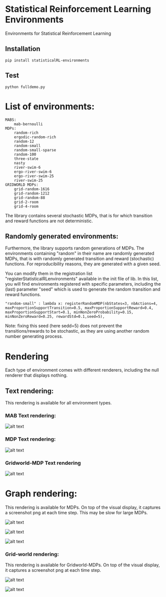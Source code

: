 # Statistical Reinforcement Learning Environments
Environments for Statistical Reinforcement Learning

## Installation

    pip install statisticalRL-environments


## Test
    python fulldemo.py

# List of environments:
    
    MABS:
        mab-bernoulli
    MDPs:
        random-rich
        ergodic-random-rich
        random-12
        random-small
        random-small-sparse
        random-100
        three-state
        nasty
        river-swim-6
        ergo-river-swim-6
        ergo-river-swim-25
        river-swim-25
    GRIDWORLD MDPs:
        grid-random-1616
        grid-random-1212
        grid-random-88
        grid-2-room
        grid-4-room

The library contains several stochastic MDPs, that is for which transition and reward functions are not deterministic.

## Randomly generated environments:
Furthermore, the library supports random generations of MDPs.
The environments containing "random" in their name are randomly generated MDPs, 
that is with randomly generated transition and reward (stochastic) functions.
For reproducibility reasons, they are generated with a given seed.

You can modify them in the registration list "registerStatisticalRLenvironments" available in the init file of lib.
In this list, you will find environments registered with specific parameters, including the (last) parameter "seed" which is used to generate the random transition and reward functions.
    
    "random-small" : lambda x: registerRandomMDP(nbStates=3, nbActions=4, maxProportionSupportTransition=0.5, maxProportionSupportReward=0.4, maxProportionSupportStart=0.1, minNonZeroProbability=0.15, minNonZeroReward=0.25, rewardStd=0.1,seed=5),

Note: fixing this seed  (here sedd=5) does not prevent the transitions/rewards to be stochastic, as they are using another random number generating process.
# Rendering

Each type of environment comes with different renderers, 
including the null renderer that displays nothing.


## Text rendering:

 This rendering is available for all environment types.


### MAB Text rendering:

![alt text](https://raw.githubusercontent.com/StatisticalRL/environments/main/media/screenshots/TextRendering.png)


### MDP Text rendering:

![alt text](https://raw.githubusercontent.com/StatisticalRL/environments/main/media/screenshots/TextRendering.png)

### Gridworld-MDP Text rendering
![alt text](https://raw.githubusercontent.com/StatisticalRL/environments/main/media/screenshots/TextRenderingGridWorld.png)

# Graph rendering:

This rendering is available for MDPs. 
On top of the visual display, it captures a screenshot png at each time step. 
This may be slow for large MDPs.

![alt text](https://raw.githubusercontent.com/StatisticalRL/environments/main/media/videos/3states.gif)

![alt text](https://raw.githubusercontent.com/StatisticalRL/environments/main/media/videos/riverswim2.gif)

![alt text](https://raw.githubusercontent.com/StatisticalRL/environments/main/media/videos/graph.gif)


### Grid-world rendering:

This rendering is available for Gridworld-MDPs.
On top of the visual display, it captures a screenshot png at each time step.

![alt text](https://raw.githubusercontent.com/StatisticalRL/environments/main/media/videos/gridworld.gif)


![alt text](https://raw.githubusercontent.com/StatisticalRL/environments/main/media/videos/gridworldbig.gif)

